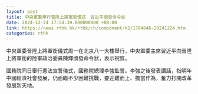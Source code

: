 ```yaml
---
layout: post
title: 中央軍委舉行晉陞上將軍銜儀式　習近平頒發命令狀
date: 2024-12-24 17:54:39.000000000 +08:00
link: https://news.rthk.hk/rthk/ch/component/k2/1784846-20241224.htm
categories: rthk
---
```


中央軍委晉陞上將軍銜儀式周一在北京八一大樓舉行，中央軍委主席習近平向晉陞上將軍銜的陸軍政治委員陳輝頒發命令狀，表示祝賀。

國務院同日舉行憲法宣誓儀式，國務院總理李強監誓。李強之後發表講話，指明年中國經濟社會發展，仍面臨不少困難挑戰，要迎難而上、擔當作為，奮力打開改革發展新天地。
